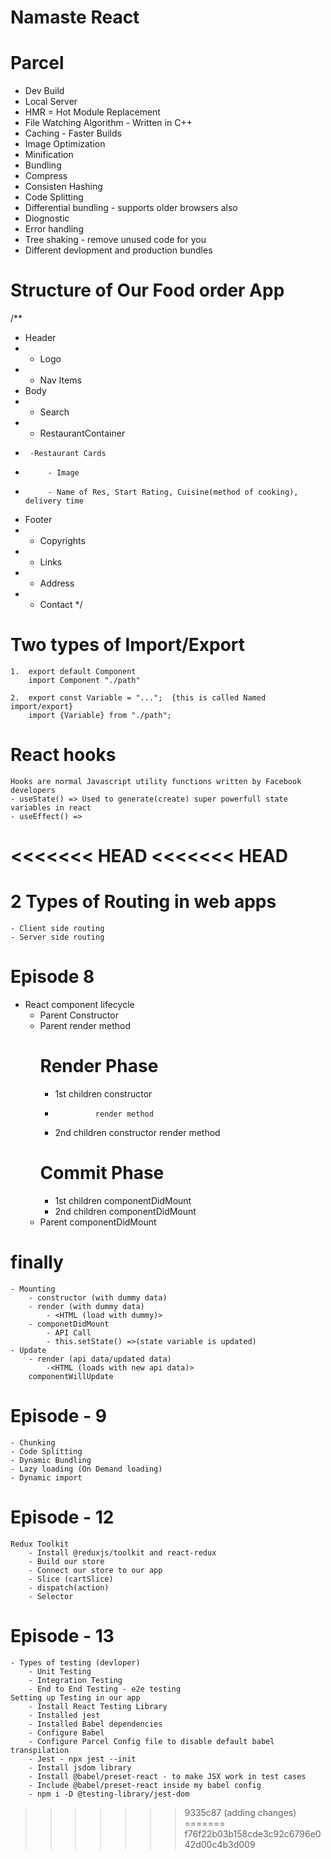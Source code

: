 # Namaste React

# Parcel

- Dev Build
- Local Server
- HMR = Hot Module Replacement
- File Watching Algorithm - Written in C++
- Caching - Faster Builds
- Image Optimization
- Minification
- Bundling
- Compress
- Consisten Hashing
- Code Splitting
- Differential bundling - supports older browsers also
- Diognostic
- Error handling
- Tree shaking - remove unused code for you
- Different devlopment and production bundles

# Structure of Our Food order App
/**
 * Header
 *  - Logo
 *  - Nav Items
 * Body
 *  - Search
 *  - RestaurantContainer
 *      -Restaurant Cards
 *          - Image
 *          - Name of Res, Start Rating, Cuisine(method of cooking), delivery time
 * Footer
 *  - Copyrights
 *  - Links
 *  - Address
 *  - Contact
 */

 # Two types of Import/Export
    1.  export default Component
        import Component "./path"

    2.  export const Variable = "...";  {this is called Named import/export}
        import {Variable} from "./path";

# React hooks
    Hooks are normal Javascript utility functions written by Facebook developers
    - useState() => Used to generate(create) super powerfull state variables in react
    - useEffect() => 
<<<<<<< HEAD
<<<<<<< HEAD
=======

# 2 Types of Routing in web apps
    - Client side routing
    - Server side routing

# Episode 8

- React component lifecycle
    - Parent Constructor
    - Parent render method
        # Render Phase
        - 1st children constructor
        -              render method
        - 2nd children constructor
                       render method
        # Commit Phase
        - 1st children componentDidMount
        - 2nd children componentDidMount
    - Parent componentDidMount 

# finally 
    - Mounting
        - constructor (with dummy data)
        - render (with dummy data)
            - <HTML (load with dummy)>
        - componetDidMount
            - API Call
            - this.setState() =>(state variable is updated)
    - Update
        - render (api data/updated data)
            -<HTML (loads with new api data)>
        componentWillUpdate

# Episode - 9
    - Chunking
    - Code Splitting
    - Dynamic Bundling
    - Lazy loading (On Demand loading)
    - Dynamic import

# Episode - 12
    Redux Toolkit
        - Install @reduxjs/toolkit and react-redux
        - Build our store
        - Connect our store to our app
        - Slice (cartSlice)
        - dispatch(action)
        - Selector


# Episode - 13
    - Types of testing (devloper)
        - Unit Testing
        - Integration Testing
        - End to End Testing - e2e testing
    Setting up Testing in our app
        - Install React Testing Library
        - Installed jest
        - Installed Babel dependencies
        - Configure Babel
        - Configure Parcel Config file to disable default babel transpilation
        - Jest - npx jest --init
        - Install jsdom library
        - Install @babel/preset-react - to make JSX work in test cases
        - Include @babel/preset-react inside my babel config
        - npm i -D @testing-library/jest-dom

>>>>>>> 9335c87 (adding changes)
=======
>>>>>>> f76f22b03b158cde3c92c6796e042d00c4b3d009
